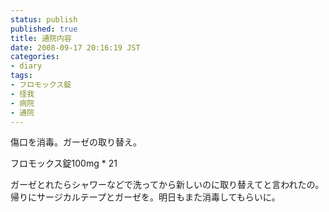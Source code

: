 ```yaml
---
status: publish
published: true
title: 通院内容
date: 2008-09-17 20:16:19 JST
categories:
- diary
tags:
- フロモックス錠
- 怪我
- 病院
- 通院
---
```

傷口を消毒。ガーゼの取り替え。

フロモックス錠100mg * 21

ガーゼとれたらシャワーなどで洗ってから新しいのに取り替えてと言われたの。帰りにサージカルテープとガーゼを。明日もまた消毒してもらいに。
